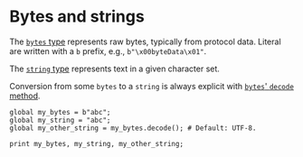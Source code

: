 # Bytes and strings

The [`bytes`
type](https://docs.zeek.org/projects/spicy/en/latest/programming/language/types.html#bytes)
represents raw bytes, typically from protocol data. Literal are written with a
`b` prefix, e.g., `b"\x00byteData\x01"`.

The [`string`
type](https://docs.zeek.org/projects/spicy/en/latest/programming/language/types.html#string)
represents text in a given character set.

Conversion from some `bytes` to a `string` is always explicit with [`bytes`'
`decode`
method](https://docs.zeek.org/projects/spicy/en/latest/programming/language/types.html#method-bytes::decode).

```spicy
global my_bytes = b"abc";
global my_string = "abc";
global my_other_string = my_bytes.decode(); # Default: UTF-8.

print my_bytes, my_string, my_other_string;
```
